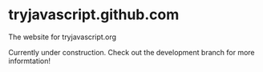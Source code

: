 tryjavascript.github.com
========================

The website for tryjavascript.org

Currently under construction.  Check out the development branch for more informtation!
